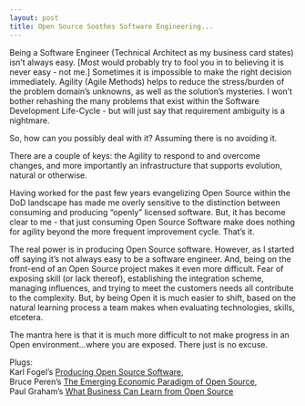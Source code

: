 ```yaml
---
layout: post
title: Open Source Soothes Software Engineering...
---
```


Being a Software Engineer (Technical Architect as my business card
states) isn’t always easy. \[Most would probably try to fool you in to
believing it is never easy - not me.\] Sometimes it is impossible to
make the right decision immediately. Agility (Agile Methods) helps to
reduce the stress/burden of the problem domain’s unknowns, as well as
the solution’s mysteries. I won’t bother rehashing the many problems
that exist within the Software Development Life-Cycle - but will just
say that requirement ambiguity is a nightmare.

So, how can you possibly deal with it? Assuming there is no avoiding it.

There are a couple of keys: the Agility to respond to and overcome
changes, and more importantly an infrastructure that supports evolution,
natural or otherwise.

Having worked for the past few years evangelizing Open Source within the
DoD landscape has made me overly sensitive to the distinction between
consuming and producing “openly” licensed software. But, it has become
clear to me - that just consuming Open Source Software make does nothing
for agility beyond the more frequent improvement cycle. That’s it.

The real power is in producing Open Source software. However, as I
started off saying it’s not always easy to be a software engineer. And,
being on the front-end of an Open Source project makes it even more
difficult. Fear of exposing skill (or lack thereof), establishing the
integration scheme, managing influences, and trying to meet the
customers needs all contribute to the complexity. But, by being Open it
is much easier to shift, based on the natural learning process a team
makes when evaluating technologies, skills, etcetera.

The mantra here is that it is much more difficult to not make progress
in an Open environment…where you are exposed. There just is no excuse.

Plugs:  
Karl Fogel’s [Producing Open Source
Software](http://producingoss.com),  
Bruce Peren’s [The Emerging Economic Paradigm of Open
Source](http://perens.com/Articles/Economic.html),  
Paul Graham’s [What Business Can Learn from Open
Source](http://www.paulgraham.com/opensource.html)
